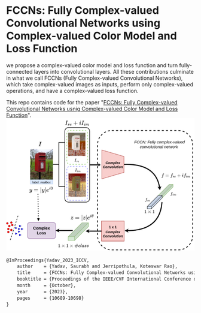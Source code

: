 # FCCNs: Fully Complex-valued Convolutional Networks using Complex-valued Color Model and Loss Function


we propose a complex-valued color model and loss function and turn fully-connected layers into convolutional layers. All these contributions culminate in what we call FCCNs (Fully Complex-valued Convolutional Networks), which take complex-valued images as inputs, perform only complex-valued operations, and have a complex-valued loss function.

This repo contains code for the paper "[FCCNs: Fully Complex-valued Convolutional Networks usnig Complex-valued Color Model and Loss Function](https://openaccess.thecvf.com/content/ICCV2023/papers/Yadav_FCCNs_Fully_Complex-valued_Convolutional_Networks_using_Complex-valued_Color_Model_and_ICCV_2023_paper.pdf)".
![FCCN](images/teaser.png)



```latex
@InProceedings{Yadav_2023_ICCV,
    author    = {Yadav, Saurabh and Jerripothula, Koteswar Rao},
    title     = {FCCNs: Fully Complex-valued Convolutional Networks using Complex-valued Color Model and Loss Function},
    booktitle = {Proceedings of the IEEE/CVF International Conference on Computer Vision (ICCV)},
    month     = {October},
    year      = {2023},
    pages     = {10689-10698}
}
```
